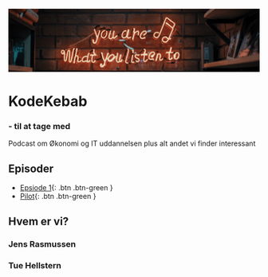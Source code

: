 ![](./image/podcast.jpg)
# KodeKebab
### - til at tage med
Podcast om Økonomi og IT uddannelsen plus alt andet vi finder interessant

## Episoder
- <span class="fs-1">[Epsiode 1](./epsiode_1/README.md){: .btn .btn-green }</span>
- <span class="fs-1">[Pilot](./pilot/README.md){: .btn .btn-green }</span>

## Hvem er vi?

### Jens Rasmussen

### Tue Hellstern
